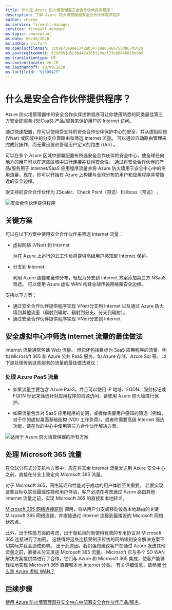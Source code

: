 ```yaml
---
title: 什么是 Azure 防火墙管理器安全合作伙伴提供程序？
description: 了解 Azure 防火墙管理器安全合作伙伴提供程序
author: vhorne
ms.service: firewall-manager
services: firewall-manager
ms.topic: conceptual
ms.date: 06/30/2020
ms.author: victorh
ms.openlocfilehash: 3c09e75a98e5342ab54710e05466755d86705b2a
ms.sourcegitcommit: 829d951d5c90442a38012daaf77e86046018e5b9
ms.translationtype: MT
ms.contentlocale: zh-CN
ms.lasthandoff: 10/09/2020
ms.locfileid: "91399425"
---
```

# <a name="what-are-security-partner-providers"></a>什么是安全合作伙伴提供程序？

Azure 防火墙管理器中的安全合作伙伴提供程序可让你使用熟悉的同类最佳第三方安全即服务 (SECaaS) 产品/服务来保护用户的 Internet 访问。

通过快速配置，你可以使用受支持的安全合作伙伴保护中心的安全，并从虚拟网络 (VNet) 或区域中的分支位置路由和筛选 Internet 流量。 可以通过自动路由管理来完成此操作，而无需设置和管理用户定义的路由 (Udr) 。

可以在多个 Azure 区域中部署配置有所选安全合作伙伴的安全中心，使全球任何地方的用户可以在这些区域中进行连接并获得安全性。 通过将安全合作伙伴的产品/服务用于 Internet/SaaS 应用程序流量并将 Azure 防火墙用于安全中心中的专用流量，现在，你可以开始在 Azure 上构建与全球分布的用户和应用程序非常接近的安全边缘。

受支持的安全合作伙伴为 ZScaler、Check Point（预览）和 iboss（预览）  。

![安全合作伙伴提供程序](media/trusted-security-partners/trusted-security-partners.png)

## <a name="key-scenarios"></a>关键方案

可以在以下方案中使用安全合作伙伴来筛选 Internet 流量：

- 虚拟网络 (VNet) 到 Internet

   为在 Azure 上运行的云工作负荷提供高级用户感知型 Internet 保护。

- 分支到 Internet

   利用 Azure 连接和全球分布，轻松为分支到 Internet 方案添加第三方 NSaaS 筛选。 可以使用 Azure 虚拟 WAN 构建全球传输网络和安全边缘。

支持以下方案：
- 通过安全合作伙伴提供程序实现 VNet/分支到 Internet 以及通过 Azure 防火墙到其他流量（辐射到辐射、辐射到分支、分支到辐射）。
- 通过安全合作伙伴提供程序实现 VNet/分支到 Internet

## <a name="best-practices-for-internet-traffic-filtering-in-secured-virtual-hubs"></a>安全虚拟中心中筛选 Internet 流量的最佳做法

Internet 流量通常包括 Web 流量。 但它还包括目标为 SaaS 应用程序的流量，例如 Microsoft 365 和 Azure 公共 PaaS 服务，如 Azure 存储、Azure Sql 等。 以下是处理传到这些服务的流量的最佳做法建议：

### <a name="handling-azure-paas-traffic"></a>处理 Azure PaaS 流量
 
- 如果流量主要包含 Azure PaaS，并且可以使用 IP 地址、FQDN、服务标记或 FQDN 标记来筛选针对应用程序的资源访问，请使用 Azure 防火墙进行保护。

- 如果流量包含对 SaaS 应用程序的访问，或者你需要用户感知的筛选（例如，对于你的虚拟桌面基础结构 (VDI) 工作负荷），或者你需要高级 Internet 筛选功能，请在你的中心中使用第三方合作伙伴解决方案。

![适用于 Azure 防火墙管理器的所有方案](media/trusted-security-partners/all-scenarios.png)

## <a name="handling-microsoft-365-traffic"></a>处理 Microsoft 365 流量

在全球分布式分支机构方案中，应在将其余 Internet 流量发送到 Azure 安全中心之前，直接在分支上重定向 Microsoft 365 流量。

对于 Microsoft 365，网络延迟和性能对于成功的用户体验至关重要。 若要实现这些目标以实现最佳性能和用户体验，客户必须在考虑通过 Azure 路由其他 Internet 流量之前，实现 Microsoft 365 的直接和本地转义。

[Microsoft 365 网络连接原则](/microsoft-365/enterprise/microsoft-365-network-connectivity-principles) 调用，将从用户分支或移动设备本地路由的关键 Microsoft 365 网络连接，并直接通过 Internet 连接到最接近的 Microsoft 网络状态点。

此外，出于性能方面的考虑，出于隐私目的而使用有效的专用协议对 Microsoft 365 连接进行了加密。 这使得将这些连接受制于传统的网络级别安全解决方案不切实际并且会造成影响。 出于此原因，我们强烈建议客户在通过 Azure 发送其他流量之前，直接从分支发送 Microsoft 365 流量。 Microsoft 已与多个 SD WAN 解决方案提供商进行了合作，它们与 Azure 和 Microsoft 365 集成，使客户能够轻松地实现 Microsoft 365 直接和本地 Internet 分类。 有关详细信息，请参阅 [什么是 Azure 虚拟 WAN？](../virtual-wan/virtual-wan-about.md)

## <a name="next-steps"></a>后续步骤

[使用 Azure 防火墙管理器在安全中心中部署安全合作伙伴产品/服务](deploy-trusted-security-partner.md)。
